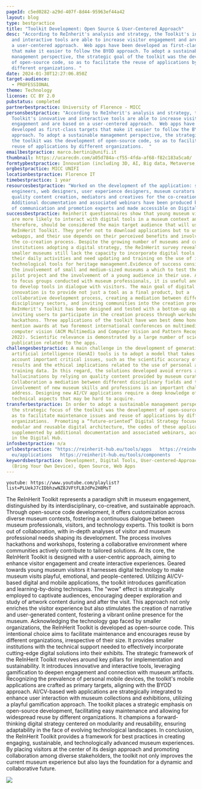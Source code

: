 ```yaml
---
pageId: c5ed0282-a29d-407f-8d44-95963ef44a42
layout: blog
type: bestpractice
title: "Toolkit Development: Open Source & User-Centered Approach"
desc: "According to ReInherit's analysis and strategy, the Toolkit's innovative
  and interactive tools are able to increase visitor engagement and are based on
  a user-centered approach.  Web apps have been developed as first-class targets
  that make it easier to follow the BYOD approach. To adopt a sustainable
  management perspective, the strategic goal of the toolkit was the development
  of open-source code, so as to facilitate the reuse of applications by
  different organizations. "
date: 2024-01-30T12:27:06.850Z
target-audience:
  - PROFESSIONAL
theme: Technology
license: CC BY 2.0
pubstatus: completed
partnerbestpractice: University of Florence - MICC
personsbestpractice: "According to ReInherit's analysis and strategy, the
  Toolkit's innovative and interactive tools are able to increase visitor
  engagement and are based on a user-centered approach.  Web apps have been
  developed as first-class targets that make it easier to follow the BYOD
  approach. To adopt a sustainable management perspective, the strategic goal of
  the toolkit was the development of open-source code, so as to facilitate the
  reuse of applications by different organizations.  "
emailbestpractice: marco.bertini@unifi.it
thumbnail: https://ucarecdn.com/a05d784a-cf55-4fda-af68-f82c183a5ca0/
formtypbestpractice: Innovation (including 3D, AI, Big data, Metaverse, etc)
orgbestpractice: MICC UNIFI
locationbestpractice: Florence IT
timebestpractice: 1 year
resourcesbestpractice: "Worked on the development of the application: software
  engineers, web designers, user experience designers, museum curators for
  quality content creation, mediators and creatives for the co-creation process.
  Additional documentation and associated webinars have been produced by a team
  of communication and promotion experts and made accessible on Digital Hub."
successbestpractice: Reinherit questionnaires show that young museum visitors
  are more likely to interact with digital tools in a museum context and,
  therefore, should be considered the main target audience that will use the
  ReInHerit Toolkit. They prefer not to download applications but to use
  webapps, and their use depends on their perceived benefits and involvement in
  the co-creation process. Despite the growing number of museums and cultural
  institutions adopting a digital strategy, the ReInHerit survey revealed that
  smaller museums still lack the capacity to incorporate digital tools into
  their daily activities and need updating and training on the use of innovative
  technological tools for heritage management.Evidence of success consists of
  the involvement of small and medium-sized museums a which to test the web apps
  pilot project and the involvement of a young audience in their use. According
  to focus groups conducted with museum professionals, it is useful and relevant
  to develop tools in dialogue with visitors. The main goal of digital
  innovation is to provide not just a tool as a final product, but a
  collaborative development process, creating a mediation between different
  disciplinary sectors, and inviting communities into the creation process. The
  ReInHerit's Toolkit has been designed and tested with a bottom-up approach,
  inviting users to participate in the creation process through workshops and
  hackathons. Three applications of the toolkit have won best demo honorable
  mention awards at two foremost international conferences on multimedia and
  computer vision (ACM Multimedia and Computer Vision and Pattern Recognition
  2022). Scientific relevance is demonstrated by a large number of scientific
  publication related to the apps.
challengesbestpractice: A main challenge in the development of generative
  artificial intelligence (GenAI) tools is to adopt a model that takes into
  account important critical issues, such as the scientific accuracy of chatbot
  results and the ethical implications related to the use of personal and
  training data. In this regard, the solutions developed avoid errors and
  hallucinations by relying on quality content provided by museum curators.
  Collaboration a mediation between different disciplinary fields and the
  involvement of new museum skills and professions is an important challenge to
  address. Designing new AI/CV applications require a deep knowledge of
  technical aspects that may be hard to acquire.
transferbestpractice: In order to adopt a sustainable management perspective,
  the strategic focus of the toolkit was the development of open-source code, so
  as to facilitate maintenance issues and reuse of applications by different
  organizations.  Promoting a “future-oriented” Digital Strategy focused on
  modular and reusable digital architecture, the codes of these applications are
  supplemented by additional documentation and associated webinars, accessible
  in the Digital Hub.
infosbestpractice: n/a
urlsbestpractice: "https://reinherit-hub.eu/tools/apps   https://reinherit-hub.\
  eu/applications   https://reinherit-hub.eu/tools/components   "
keywordsbestpractice: Development, Digital Tools, User-centered-Approach, BYOD
  (Bring Your Own Device), Open Source, Web Apps
---
```

`youtube: https://www.youtube.com/playlist?list=PLUekJ7cIDbhzwNZ8JVFtFLBJdPe2H8MsT`

The ReInHerit Toolkit represents a paradigm shift in museum engagement, distinguished by its interdisciplinary, co-creative, and sustainable approach. Through open-source code development, it offers customization across diverse museum contexts, fostering a continuous dialogue between museum professionals, visitors, and technology experts. This toolkit is born out of collaboration, with in-depth analyses of visitor and museum professional needs shaping its development. The process involves hackathons and workshops, fostering a collaborative environment where communities actively contribute to tailored solutions. At its core, the ReInHerit Toolkit is designed with a user-centric approach, aiming to enhance visitor engagement and create interactive experiences. Geared towards young museum visitors it harnesses digital technology to make museum visits playful, emotional, and people-centered. Utilizing AI/CV-based digital and mobile applications, the toolkit introduces gamification and learning-by-doing techniques. The "wow" effect is strategically employed to captivate audiences, encouraging deeper exploration and study of artwork content during and after the visit. This approach not only enriches the visitor experience but also stimulates the creation of narrative and user-generated content, fostering a vibrant online presence for the museum. Acknowledging the technology gap faced by smaller organizations, the ReInHerit Toolkit is developed as open-source code. This intentional choice aims to facilitate maintenance and encourages reuse by different organizations, irrespective of their size. It provides smaller institutions with the technical support needed to effectively incorporate cutting-edge digital solutions into their exhibits. The strategic framework of the ReInHerit Toolkit revolves around key pillars for implementation and sustainability. It introduces innovative and interactive tools, leveraging gamification to deepen engagement and connection with museum artifacts. Recognizing the prevalence of personal mobile devices, the toolkit's mobile applications are crafted as primary targets, aligning with the BYOD approach. AI/CV-based web applications are strategically integrated to enhance user interaction with museum collections and exhibitions, utilizing a playful gamification approach. The toolkit places a strategic emphasis on open-source development, facilitating easy maintenance and allowing for widespread reuse by different organizations. It champions a forward-thinking digital strategy centered on modularity and reusability, ensuring adaptability in the face of evolving technological landscapes. In conclusion, the ReInHerit Toolkit provides a framework for best practices in creating engaging, sustainable, and technologically advanced museum experiences. By placing visitors at the center of its design approach and promoting collaboration among diverse stakeholders, the toolkit not only improves the current museum experience but also lays the foundation for a dynamic and collaborative future.

![](https://ucarecdn.com/df759986-3b70-4f1b-a0bc-c93e34a79c53/)